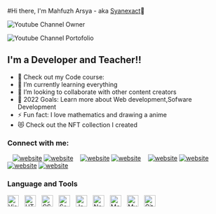 #Hi there, I'm Mahfuzh Arsya - aka [Syanexact][Youtube]👋

![Youtube Channel Owner](https://img.shields.io/youtube/channel/subscribers/UCAFlRG68gx5iEelmJ2TSAmw?logo=youtube&logoColor=red&style=for-the-badge)

![Youtube Channel Portofolio](https://img.shields.io/youtube/channel/subscribers/UCDeCkyLwwOsXnvqOPf3wVsg?logo=youtube&logoColor=red&style=for-the-badge)

## I'm a Developer and Teacher!!

- 🔭 Check out my Code course: 
- 🌱 I’m currently learning everything 
- 👯 I’m looking to collaborate with other content creators
- 🥅 2022 Goals: Learn more about Web development,Sofware Development
- ⚡ Fun fact: I love mathematics and drawing a anime
- 😻 Check out the NFT collection I created


### Connect with me:

&nbsp;&nbsp;
[![website](./img/youtube-light.svg)](https://www.youtube.com/channel/UCAFlRG68gx5iEelmJ2TSAmw#gh-light-mode-only)
[![website](./img/youtube-dark.svg)](https://www.youtube.com/channel/UCAFlRG68gx5iEelmJ2TSAmw#gh-dark-mode-only)
&nbsp;&nbsp;
[![website](./img/youtube-light.svg)](https://www.youtube.com/channel/UCDeCkyLwwOsXnvqOPf3wVsg#gh-light-mode-only)
[![website](./img/youtube-dark.svg)](https://www.youtube.com/channel/UCDeCkyLwwOsXnvqOPf3wVsg#gh-dark-mode-only)
&nbsp;&nbsp;
[![website](./img/linkedin-light.svg)](https://www.linkedin.com/in/mahfuzh-arsya-1b64a920b#gh-light-mode-only)
[![website](./img/linkedin-dark.svg)](https://www.linkedin.com/in/mahfuzh-arsya-1b64a920b#gh-dark-mode-only)
&nbsp;&nbsp;
[![website](./img/instagram-light.svg)](https://www.instagram.com/mahfuzh_arsya#gh-light-mode-only)
[![website](./img/instagram-dark.svg)](https://www.instagram.com/mahfuzh_arsya#gh-dark-mode-only)


### Language and Tools

<img align="left" alt="Visual Studio Code" width="26px" src="https://cdn.jsdelivr.net/gh/devicons/devicon/icons/vscode/vscode-original.svg" style="padding-right:10px;" />
<img align="left" alt="HTML5" width="26px" src="https://cdn.jsdelivr.net/gh/devicons/devicon/icons/html5/html5-original.svg" style="padding-right:10px;" />
<img align="left" alt="CSS3" width="26px" src="https://cdn.jsdelivr.net/gh/devicons/devicon/icons/css3/css3-original.svg" style="padding-right:10px;" /><img align="left" alt="Sass" width="26px" src="https://cdn.jsdelivr.net/gh/devicons/devicon/icons/sass/sass-original.svg" style="padding-right:10px;" />
<img align="left" alt="JavaScript" width="26px" src="https://cdn.jsdelivr.net/gh/devicons/devicon/icons/javascript/javascript-original.svg" style="padding-right:10px;" />
<img align="left" alt="Node.js" width="26px" src="https://cdn.jsdelivr.net/gh/devicons/devicon/icons/nodejs/nodejs-original.svg" style="padding-right:10px;" />
<img align="left" alt="MongoDB" width="26px" src="https://cdn.jsdelivr.net/gh/devicons/devicon/icons/mongodb/mongodb-original.svg" style="padding-right:10px;" />
<img align="left" alt="MySQL" width="26px" src="https://cdn.jsdelivr.net/gh/devicons/devicon/icons/mysql/mysql-original.svg" style="padding-right:10px;" />
<img align="left" alt="Git" width="26px" src="https://cdn.jsdelivr.net/gh/devicons/devicon/icons/git/git-original.svg" style="padding-right:10px;" />

<br />
<br />

[website]: 
[course]: 
[youtube]: www.youtube.com/channel/UCAFlRG68gx5iEelmJ2TSAmw
[instagram]: https://www.instagram.com/mahfuzh_arsya
[linkedin]: https://www.linkedin.com/in/mahfuzh-arsya-1b64a920b
